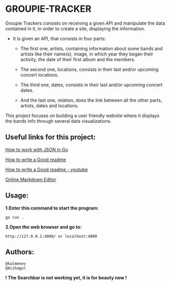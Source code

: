 # GROUPIE-TRACKER

Groupie Trackers consists on receiving a given API and manipulate the data contained in it, in order to create a site, displaying the information.

* It is given an API, that consists in four parts:

    * The first one, artists, containing information about some bands and artists like their name(s), image, in which year they began their activity, the date of their first album and the members.

    * The second one, locations, consists in their last and/or upcoming concert locations.

    * The third one, dates, consists in their last and/or upcoming concert dates.

    * And the last one, relation, does the link between all the other parts, artists, dates and locations.

This project focuses on building a user friendly website where it displays the bands info through several data visualizations.


## Useful links for this project:
[How to work with JSON in Go](https://golangify.com/json)

[How to write a Good readme](https://readme.so/editor)

[How to write a Good readme - youtube](https://www.youtube.com/watch?v=NXNf9aYTCZ0)

[Online Markdown Editor](https://dillinger.io/)

## Usage:

**1.Enter this command to start the program:**

    go run .

**2.Open the web browser and go to:**

    http://127.0.0.1:4000/ or localhost:4000
    

## Authors:
    @kalmenev
    @Aishagul


**! The Searchbar is not working yet, it is for beauty now !**